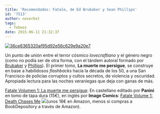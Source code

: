 ```yaml
---
title: 'Recomendados: Fatale, de Ed Brubaker y Sean Phillips'
id: '7513'
author: neverbot
tags:
  - Tebeos
date: 2015-06-11 21:32:37
---
```


[![36ce6365320af95d92e56c629e9a20e7](36ce6365320af95d92e56c629e9a20e7.jpg)](./36ce6365320af95d92e56c629e9a20e7.jpg)

Un punto de unión entre el terror cósmico _lovecraftiano_ y el género negro (como no podía ser de otra forma, con el tándem autoral formado por [Brubaker](https://en.wikipedia.org/wiki/Ed_Brubaker) y [Phillips](https://en.wikipedia.org/wiki/Sean_Phillips)). El primer tomo, **La muerte me persigue**, se construye en base a habilidosos _flashbacks_ hacia la década de los 50, a una San Francisco de policías corruptos y cultos secretos, de violencia y oscuridad. Apropiada lectura para las noches veraniegas que deja con ganas de más.

[Fatale Volumen 1: La muerte me persigue](http://www.amazon.es/gp/product/8490243670/ref=as_li_ss_tl?ie=UTF8&camp=3626&creative=24822&creativeASIN=8490243670&linkCode=as2&tag=neverbot-21): En castellano editado por **Panini** en tomo de tapa dura (15€), en inglés por **Image Comics**: [Fatale Volume 1: Death Chases Me](http://www.amazon.es/gp/product/1607065630/ref=as_li_ss_tl?ie=UTF8&camp=3626&creative=24822&creativeASIN=1607065630&linkCode=as2&tag=neverbot-21) ![](http://ir-es.amazon-adsystem.com/e/ir?t=neverbot-21&l=as2&o=30&a=1607065630)(unos 16€ en Amazon, menos si compras a BookDepository a través de Amazon).